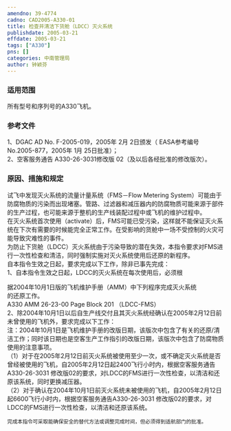 ```yaml
---
amendno: 39-4774  
cadno: CAD2005-A330-01  
title: 检查并清洁下货舱（LDCC）灭火系统  
publishdate: 2005-03-21  
effdate: 2005-03-21  
tags: ["A330"]  
pns: []  
categories: 中南管理局  
author: 钟颖芬  
---
```

  
### 适用范围  
所有型号和序列号的A330飞机。  
  
<!--more-->  
### 参考文件  
1、DGAC AD No. F-2005-019，2005年 2月 2日颁发（ EASA参考编号 No.2005-877，2005年 1月 25日批准）；  
 2、空客服务通告 A330-26-3031修改版 02（及以后各经批准的修改版次）。  
  
### 原因、措施和规定  
试飞中发现灭火系统的流量计量系统（FMS－Flow Metering System）可能由于防腐物质的污染而出现堵塞。管路、过滤器和减压器内的防腐物质可能来源于部件的生产过程，也可能来源于整机的生产线装配过程中或飞机的维护过程中。  
在灭火系统首次使用（activate）后，FMS可能已受污染，这样就不能保证灭火系统在下次有需要的时候能完全正常工作。在受影响的货舱中一场不受控制的火灾可能导致灾难性的事件。  
    为防止下货舱（LDCC）灭火系统由于污染导致的潜在失效，本指令要求对FMS进行一次性检查和清洁，同时强制实施对灭火系统使用后还原的新程序。  
    自本指令生效之日起，要求完成以下工作，除非已事先完成：  
    1、自本指令生效之日起，LDCC的灭火系统在每次使用后，必须根  
  
据2004年10月1日版的飞机维护手册（AMM）中下列程序完成灭火系统  
的还原工作。  
A330 AMM 26-23-00 Page Block 201 （LDCC-FMS）  
2、除2004年10月1日以后自生产线交付且其灭火系统经确认在2005年2月12日前未曾使用的飞机外，要求完成以下工作：  
注：2004年10月1日是飞机维护手册的改版日期，该版次中包含了有关的还原/清洁工作；同时该日期也是空客生产工作指引的改版日期，该版次中包含了防腐物质使用的注意事项。  
    （1）对于在2005年2月12日前灭火系统被使用至少一次，或不确定灭火系统是否曾经被使用的飞机，自2005年2月12日起2400飞行小时内，根据空客服务通告A330-26-3031 修改版02的要求，对LDCC的FMS进行一次性检查，以清洁和还原该系统，同时更换减压器。  
    （2）对于确认在2004年10月1日前灭火系统未被使用的飞机，自2005年2月12日起6600飞行小时内，根据空客服务通告A330-26-3031 修改版02的要求，对LDCC的FMS进行一次性检查，以清洁和还原该系统。  
  
    完成本指令可采取能确保安全的替代方法或调整完成时间，但必须得到适航部门的批准。  
